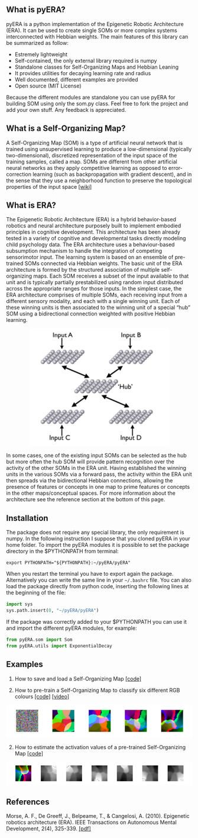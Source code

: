 
What is pyERA?
------------

pyERA is a python implementation of the Epigenetic Robotic Architecture (ERA). It can be used to create single SOMs or more complex systems interconnected with Hebbian weights. The main features of this library can be summarized as follow:

- Estremely lightweight
- Self-contained, the only external library required is numpy
- Standalone classes for Self-Organizing Maps and Hebbian Leaning
- It provides utilities for decaying learning rate and radius
- Well documented, different examples are provided
- Open source (MIT License)

Because the different modules are standalone you can use pyERA for building SOM using only the som.py class. Feel free to fork the project and add your own stuff. Any feedback is appreciated.

What is a Self-Organizing Map?
------------

A Self-Organizing Map (SOM) is a type of artificial neural network that is trained using unsupervised learning to produce a low-dimensional (typically two-dimensional), discretized representation of the input space of the training samples, called a map. SOMs are different from other artificial neural networks as they apply competitive learning as opposed to error-correction learning (such as backpropagation with gradient descent), and in the sense that they use a neighborhood function to preserve the topological properties of the input space [[wiki]](https://en.wikipedia.org/wiki/Self-organizing_map)


What is ERA?
------------
The Epigenetic Robotic Architecture (ERA) is a hybrid behavior-based robotics and neural architecture purposely built to implement embodied principles in cognitive development. This architecture has been already tested in a variety of cognitive and developmental tasks directly modeling child psychology data. The ERA architecture uses a behaviour-based subsumption mechanism to handle the integration of competing sensorimotor input. The learning system is based on an ensemble of pre-trained SOMs connected via Hebbian weights. The basic unit of the ERA architecture is formed by the
structured association of multiple self-organizing maps. Each SOM receives a subset of the input available to that unit and is typically partially prestabilized using random input distributed across the appropriate ranges for those inputs. In the simplest case, the ERA architecture comprises of multiple SOMs, each receiving input from a different sensory modality, and each with a single winning unit. Each of these winning units is then associated to the winning unit of a special “hub” SOM using a bidirectional connection weighted with positive Hebbian learning.

<p align="center">
<img src="doc/era_architecture.png">
</p>

In some cases, one of the existing input SOMs can be selected as the hub but more often the hub SOM will provide pattern recognition over the activity of the other SOMs in the ERA unit. Having established the winning units in the various SOMs via a forward pass, the activity within the ERA unit then spreads via the bidirectional Hebbian connections, allowing the presence of features or concepts in one map to prime features or concepts in the other maps/conceptual spaces. For more information about the architecture see the reference section at the bottom of this page.


Installation
------------
The package does not require any special library, the only requirement is numpy. In the following instruction I suppose that you cloned pyERA in your home folder. To import the pyERA modules it is possible to set the package directory in the $PYTHONPATH from terminal: 

```shell
export PYTHONPATH="${PYTHONPATH}:~/pyERA/pyERA"
```

When you restart the terminal you have to export again the package. Alternatively you can write the same line in your `~/.bashrc` file. You can also load the package directly from python code, inserting the following lines at the beginning of the file:

```python
import sys
sys.path.insert(0, "~/pyERA/pyERA")
```

If the package was correctly added to your $PYTHONPATH you can use it and import the different pyERA modules, for example:

```python
from pyERA.som import Som
from pyERA.utils import ExponentialDecay 
```

Examples
---------

1. How to save and load a Self-Organizing Map [[code]](examples/ex_som_save_load.py)

2. How to pre-train a Self-Organizing Map to classify six different RGB colours [[code]](examples/ex_som_colours.py) [[video]](https://www.youtube.com/watch?v=3UOnOpUeZwk)

<p align="center">
<img src="examples/ex_som_colours.png">
</p>

2. How to estimate the activation values of a pre-trained Self-Organizing Map [[code]](examples/ex_som_activation.py)

<p align="center">
<img src="examples/ex_som_activation.png">
</p>


References
-----------

Morse, A. F., De Greeff, J., Belpeame, T., & Cangelosi, A. (2010). Epigenetic robotics architecture (ERA). IEEE Transactions on Autonomous Mental Development, 2(4), 325-339. [[pdf]](doc/era_epigenetic_robotics_architecture_Morse_et_al_2010.pdf)


